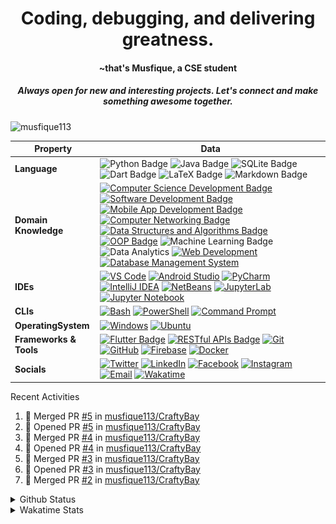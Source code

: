 <h1 align="center">Coding, debugging, and delivering greatness.</h1> 
<h4 align="center">~that's Musfique, a CSE student</h4>
<h5 align="center">Always open for new and interesting projects. Let's connect and make something awesome together.</h5>

<p align="left"> <img src="https://komarev.com/ghpvc/?username=musfique113&label=Profile%20views&color=0e75b6&style=flat" alt="musfique113" /> </p>


<!--<h3 align="left">Connect with travailing pg to dhk e  Mubarak  // busy // busytoday // busytoday</h3>
<p align="left">
<a href="https://twitter.com/musfiquedotme" target="blank"><img align="center" src="https://raw.githubusercontent.com/rahuldkjain/github-profile-readme-generator/master/src/images/icons/Social/twitter.svg" alt="musfiquedotme" height="30" width="40" /></a>
<a href="https://linkedin.com/in/musfique113" target="blank"><img align="center" src="https://raw.githubusercontent.com/rahuldkjain/github-profile-readme-generator/master/src/images/icons/Social/linked-in-alt.svg" alt="musfique113" height="30" width="40" /></a>
<a href="https://fb.com/musfique.me" target="blank"><img align="center" src="https://raw.githubusercontent.com/rahuldkjain/github-profile-readme-generator/master/src/images/icons/Social/facebook.svg" alt="musfique.me" height="30" width="40" /></a>
<a href="https://instagram.com/musfique.me" target="blank"><img align="center" src="https://raw.githubusercontent.com/rahuldkjain/github-profile-readme-generator/master/src/images/icons/Social/instagram.svg" alt="musfique.me" height="30" width="40" /></a>
</p>
-->
 <!--[![wakatime](https://wakatime.com/badge/user/18368562-fe00-4dd1-a78f-9403210fea47.svg)](https://wakatime.com/@18368562-fe00-4dd1-a78f-9403210fea47) -->

<!-- <details>	
<summary>Languages and Tools:</summary>
<p align="left"> <a href="https://www.gnu.org/software/bash/" target="_blank" rel="noreferrer"> <img src="https://www.vectorlogo.zone/logos/gnu_bash/gnu_bash-icon.svg" alt="bash" width="30" height="30"/> </a> <a href="https://getbootstrap.com" target="_blank" rel="noreferrer"> <img src="https://raw.githubusercontent.com/devicons/devicon/master/icons/bootstrap/bootstrap-plain-wordmark.svg" alt="bootstrap" width="30" height="30"/> </a> <a href="https://www.w3schools.com/cpp/" target="_blank" rel="noreferrer"> <img src="https://raw.githubusercontent.com/devicons/devicon/master/icons/cplusplus/cplusplus-original.svg" alt="cplusplus" width="30" height="30"/> </a> <a href="https://www.w3schools.com/css/" target="_blank" rel="noreferrer"> <img src="https://raw.githubusercontent.com/devicons/devicon/master/icons/css3/css3-original-wordmark.svg" alt="css3" width="30" height="30"/> </a> <a href="https://www.docker.com/" target="_blank" rel="noreferrer"> <img src="https://raw.githubusercontent.com/devicons/devicon/master/icons/docker/docker-original-wordmark.svg" alt="docker" width="30" height="30"/> </a> <a href="https://git-scm.com/" target="_blank" rel="noreferrer"> <img src="https://www.vectorlogo.zone/logos/git-scm/git-scm-icon.svg" alt="git" width="30" height="30"/> </a> <a href="https://www.w3.org/html/" target="_blank" rel="noreferrer"> <img src="https://raw.githubusercontent.com/devicons/devicon/master/icons/html5/html5-original-wordmark.svg" alt="html5" width="30" height="30"/> </a> <a href="https://developer.mozilla.org/en-US/docs/Web/JavaScript" target="_blank" rel="noreferrer"> <img src="https://raw.githubusercontent.com/devicons/devicon/master/icons/javascript/javascript-original.svg" alt="javascript" width="30" height="30"/> </a> <a href="https://www.linux.org/" target="_blank" rel="noreferrer"> <img src="https://raw.githubusercontent.com/devicons/devicon/master/icons/linux/linux-original.svg" alt="linux" width="30" height="30"/> </a> <a href="https://www.mysql.com/" target="_blank" rel="noreferrer"> <img src="https://raw.githubusercontent.com/devicons/devicon/master/icons/mysql/mysql-original-wordmark.svg" alt="mysql" width="30" height="30"/> </a> <a href="https://nodejs.org" target="_blank" rel="noreferrer"> <img src="https://raw.githubusercontent.com/devicons/devicon/master/icons/nodejs/nodejs-original-wordmark.svg" alt="nodejs" width="30" height="30"/> </a> <a href="https://www.oracle.com/" target="_blank" rel="noreferrer"> <img src="https://raw.githubusercontent.com/devicons/devicon/master/icons/oracle/oracle-original.svg" alt="oracle" width="30" height="30"/> </a> <a href="https://www.python.org" target="_blank" rel="noreferrer"> <img src="https://raw.githubusercontent.com/devicons/devicon/master/icons/python/python-original.svg" alt="python" width="30" height="30"/> </a> <a href="https://reactjs.org/" target="_blank" rel="noreferrer"> <img src="https://raw.githubusercontent.com/devicons/devicon/master/icons/react/react-original-wordmark.svg" alt="react" width="30" height="30"/> </a> </p>
</details>  -->

<!-- <details>
    <summary>Programming Languages and Tools</summary>
    <a href="https://github.com/search?q=user%3Amusfique113+language%3Ac"><img alt="C" src="https://custom-icon-badges.demolab.com/badge/C-03599C.svg?logo=c-in-hexagon&logoColor=white"></a>
    <a href="https://github.com/search?q=user%3Amusfique113+language%3Acpp"><img alt="C++" src="https://custom-icon-badges.demolab.com/badge/dart.svg?logo=cpp2&logoColor=white"></a>
    <a href="https://github.com/search?q=user%3Amusfique113+language%3Ajava"><img alt="Java" src="https://custom-icon-badges.demolab.com/badge/Java-007396.svg?logo=java&logoColor=white"></a>
    <a href="https://github.com/search?q=user%3Amusfique113+language%3Aassembly"><img alt="8086 Assembly" src="https://custom-icon-badges.demolab.com/badge/Assembly-525252.svg?logo=asm-hex&logoColor=white"></a>
    <a href="https://github.com/search?q=user%3Amusfique113+language%3Abash"><img alt="Bash" src="https://img.shields.io/badge/Bash-121011.svg?logo=gnu-bash&logoColor=white"></a>
    <a href="https://github.com/search?q=user%3Amusfique113+language%3Apython"><img alt="Python" src="https://img.shields.io/badge/Python-14354C.svg?logo=python&logoColor=white"></a>
    <a href="https://github.com/search?q=user%3Amusfique113+language%3Asql"><img alt="SQL" src="https://custom-icon-badges.demolab.com/badge/SQL-025E8C.svg?logo=database&logoColor=white"></a>
    <a href="https://github.com/search?q=user%3Amusfique113+language%3Ajavascript"><img alt="JavaScript" src="https://img.shields.io/badge/JavaScript-F7DF1E.svg?logo=javascript&logoColor=black"></a>
    <a href="https://github.com/search?q=user%3Amusfique113+language%3Ahtml"><img alt="HTML" src="https://img.shields.io/badge/HTML-E34F26.svg?logo=html5&logoColor=white"></a>
    <a href="https://github.com/search?q=user%3Amusfique113+language%3Amarkdown"><img alt="Markdown" src="https://img.shields.io/badge/Markdown-000000.svg?logo=markdown&logoColor=white"></a>
    <a href="https://github.com/search?q=user%3Amusfique113+language%3Atex"><img alt="LaTeX" src="https://img.shields.io/badge/LaTeX-008080.svg?logo=LaTeX&logoColor=white"></a>
  </details> -->

<!--
<details>	
<summary>Programming Languages and Tools</summary> 
<a href="" target="blank"><img align="center" src="https://skillicons.dev/icons?i=vscode,html,c,java,mysql,sqlite,linux,bash,python,dart,flutter,androidstudio,firebase,git,github,figma,latex,md,&theme=light&perline=9" height="100" width="" /></a>
</details>
-->
| Property             | Data                                                                                                                                                                                                                                                                                                                                                                                                                                                                                                                                                                                                                                                                                                                                                                                                                                                                                                                                                                                                                                                                                                                                                                                                                                                                                                                                                                                                                                                                                                                                                                                                                                                                                                                                                                                   |
|----------------------|------------------------------------------------------------------------------------------------------------------------------------------------------------------------------------------------------------------------------------------------------------------------------------------------------------------------------------------------------------------------------------------------------------------------------------------------------------------------------------------------------------------------------------------------------------------------------------------------------------------------------------------------------------------------------------------------------------------------------------------------------------------------------------------------------------------------------------------------------------------------------------------------------------------------------------------------------------------------------------------------------------------------------------------------------------------------------------------------------------------------------------------------------------------------------------------------------------------------------------------------------------------------------------------------------------------------------------------------------------------------------------------------------------------------------------------------------------------------------------------------------------------------------------------------------------------------------------------------------------------------------------------------------------------------------------------------------------------------------------------------------------------------------------------------------------------------------------------------|
| **Language**       | ![Python Badge](https://img.shields.io/badge/-Python-3776AB?style=flat&logo=Python&logoColor=white) ![Java Badge](https://img.shields.io/badge/-Java-007396?style=flat&logo=java&logoColor=white) ![SQLite Badge](https://img.shields.io/badge/-SQL-003B57?style=flat&logo=sqlite&logoColor=white) ![Dart Badge](https://img.shields.io/badge/-Dart-0175C2?style=flat&logo=dart&logoColor=white)  ![LaTeX Badge](https://img.shields.io/badge/-LaTeX-008080?style=flat&logo=latex&logoColor=white) ![Markdown Badge](https://img.shields.io/badge/-Markdown-000000?style=flat&logo=markdown&logoColor=white) |
|**Domain Knowledge**      | [![Computer Science Development Badge](https://img.shields.io/badge/-Computer%20Science%20&%20Engineering-FF6600?style=flat&logoColor=white)](https://github.com/search?q=user%3ABEPb&type=Repositories) [![Software Development Badge](https://img.shields.io/badge/-Software%20Development-FF6600?style=flat&logoColor=white)](https://github.com/search?q=user%3ABEPb&type=Repositories) [![Mobile App Development Badge](https://img.shields.io/badge/-Mobile%20App%20Development-blue?style=flat&logoColor=white&logo=swift)](#) [![Computer Networking Badge](https://img.shields.io/badge/-Computer%20Networking-0066CC?style=flat&logoColor=white&logo=cisco)](#) [![Data Structures and Algorithms Badge](https://img.shields.io/badge/-Data%20Structures%20and%20Algorithms-424242?style=flat&logoColor=white)](#) [![OOP Badge](https://img.shields.io/badge/-OOP-DC143C?style=flat&logoColor=white)](#) ![Machine Learning Badge](https://img.shields.io/badge/-Machine%20Learning-01D277?style=flat&logoColor=white) ![Data Analytics](https://img.shields.io/badge/-Data%20Analytics-2E9AFE?style=flat&logoColor=white) [![Web Development](https://img.shields.io/badge/-Web%20Development-blueviolet?style=flat&logo=html5&logoColor=white)](https://en.wikipedia.org/wiki/Web_development) [![Database Management System](https://img.shields.io/badge/-Database%20Management%20System-blue?style=flat&logo=mysql&logoColor=white)](https://en.wikipedia.org/wiki/Database_management_system) |
| **IDEs**      | [![VS Code](https://img.shields.io/badge/-VS%20Code-007ACC?logo=visual-studio-code&logoColor=white)](https://code.visualstudio.com/) [![Android Studio](https://img.shields.io/badge/-Android%20Studio-3DDC84?logo=android-studio&logoColor=white)](https://developer.android.com/studio) [![PyCharm](https://img.shields.io/badge/-PyCharm-000000?logo=pycharm&logoColor=white)](https://www.jetbrains.com/pycharm/) [![IntelliJ IDEA](https://img.shields.io/badge/-IntelliJ%20IDEA-000000?logo=intellij-idea&logoColor=white)](https://www.jetbrains.com/idea/) [![NetBeans](https://img.shields.io/badge/-NetBeans-1B6AC6?logo=apache-netbeans-ide&logoColor=white)](https://netbeans.apache.org/) [![JupyterLab](https://img.shields.io/badge/-JupyterLab-gray?logo=jupyter)](https://jupyterlab.readthedocs.io/en/stable/) [![Jupyter Notebook](https://img.shields.io/badge/-Jupyter%20Notebook-gray?logo=jupyter)](https://jupyter.org/) |
| **CLIs**      | [![Bash](https://img.shields.io/badge/-Bash-black?logo=gnu-bash)](https://www.gnu.org/software/bash/) [![PowerShell](https://img.shields.io/badge/-PowerShell-blue?logo=powershell)](https://docs.microsoft.com/en-us/powershell/) [![Command Prompt](https://img.shields.io/badge/-Command%20Prompt-blue?logo=windows)](https://en.wikipedia.org/wiki/Cmd.exe)|
|**OperatingSystem**      | [![Windows](https://img.shields.io/badge/-Windows-0078D6?logo=windows&logoColor=white)](https://www.microsoft.com/en-us/windows) [![Ubuntu](https://img.shields.io/badge/-Ubuntu-E95420?logo=ubuntu&logoColor=white)](https://ubuntu.com/) |
| **Frameworks & Tools**      | [![Flutter Badge](https://img.shields.io/badge/-Flutter-blue?style=flat&logo=flutter)](https://flutter.dev/) [![RESTful APIs Badge](https://img.shields.io/badge/-RESTful%20APIs-green?style=flat&logo=rest)](https://restfulapi.net/) [![Git](https://img.shields.io/badge/-Git-orange?logo=git)](https://git-scm.com/) [![GitHub](https://img.shields.io/badge/-GitHub-black?logo=github)](https://github.com/) [![Firebase](https://img.shields.io/badge/-Firebase-yellow?logo=firebase)](https://firebase.google.com/) [![Docker](https://img.shields.io/badge/-Docker-blue?logo=docker)](https://www.docker.com/)|
| **Socials**      | [![Twitter](https://img.shields.io/badge/-musfiquedotme-1DA1F2?style=flat&logo=Twitter&logoColor=white)](https://twitter.com/musfiquedotme) [![LinkedIn](https://img.shields.io/badge/-musfique113-0077B5?style=flat&logo=LinkedIn&logoColor=white)](https://linkedin.com/in/musfique113) [![Facebook](https://img.shields.io/badge/-musfique.me-1877F2?style=flat&logo=Facebook&logoColor=white)](https://fb.com/musfique.me) [![Instagram](https://img.shields.io/badge/-musfique.me-E4405F?style=flat&logo=Instagram&logoColor=white)](https://instagram.com/musfique.me) [![Email](https://img.shields.io/badge/Email-musfique113%40gmail.com-red?style=flat&logo=gmail&logoColor=white)](mailto:musfique113@gmail.com) [![Wakatime](https://img.shields.io/badge/-Wakatime-000000?logo=Wakatime&logoColor=#8c6dd7&style=flat)](https://wakatime.com/@musfique113) |


<summary> Recent Activities</summary>
 
<!--START_SECTION:activity-->
1. 🎉 Merged PR [#5](https://github.com/musfique113/CraftyBay/pull/5) in [musfique113/CraftyBay](https://github.com/musfique113/CraftyBay)
2. 💪 Opened PR [#5](https://github.com/musfique113/CraftyBay/pull/5) in [musfique113/CraftyBay](https://github.com/musfique113/CraftyBay)
3. 🎉 Merged PR [#4](https://github.com/musfique113/CraftyBay/pull/4) in [musfique113/CraftyBay](https://github.com/musfique113/CraftyBay)
4. 💪 Opened PR [#4](https://github.com/musfique113/CraftyBay/pull/4) in [musfique113/CraftyBay](https://github.com/musfique113/CraftyBay)
5. 🎉 Merged PR [#3](https://github.com/musfique113/CraftyBay/pull/3) in [musfique113/CraftyBay](https://github.com/musfique113/CraftyBay)
6. 💪 Opened PR [#3](https://github.com/musfique113/CraftyBay/pull/3) in [musfique113/CraftyBay](https://github.com/musfique113/CraftyBay)
7. 🎉 Merged PR [#2](https://github.com/musfique113/CraftyBay/pull/2) in [musfique113/CraftyBay](https://github.com/musfique113/CraftyBay)
<!--END_SECTION:activity-->

<details>	
<summary>Github Status</summary>  
<!-- <p><img align="center" src="https://github-readme-stats.vercel.app/api/top-langs?username=musfique113&show_icons=true&locale=en&layout=compact" alt="musfique113" /></p> -->
  
![GitHub stats](https://github-readme-stats.vercel.app/api?username=musfique113&show_icons=true&count_private=true)  
  
<!-- ![GitHub Activity Graph](https://activity-graph.herokuapp.com/graph?username=musfique113) -->
  
<!--![GitHub streak stats](https://github-readme-streak-stats.herokuapp.com/?user=musfique113) -->

[![GitHub Streak](https://streak-stats.demolab.com?user=musfique113)](https://git.io/streak-stats)

![](./profile-3d-contrib/profile-night-rainbow.svg)
</details>		



<details>	
<summary>Wakatime Stats</summary>  

<!--START_SECTION:waka-->
![Code Time](http://img.shields.io/badge/Code%20Time-561%20hrs%2018%20mins-blue)

**I'm a Night 🦉** 

```text
🌞 Morning                175 commits         █░░░░░░░░░░░░░░░░░░░░░░░░   03.58 % 
🌆 Daytime                1015 commits        █████░░░░░░░░░░░░░░░░░░░░   20.79 % 
🌃 Evening                1956 commits        ██████████░░░░░░░░░░░░░░░   40.07 % 
🌙 Night                  1736 commits        █████████░░░░░░░░░░░░░░░░   35.56 % 
```
📅 **I'm Most Productive on Tuesday** 

```text
Monday                   651 commits         ███░░░░░░░░░░░░░░░░░░░░░░   13.33 % 
Tuesday                  827 commits         ████░░░░░░░░░░░░░░░░░░░░░   16.94 % 
Wednesday                569 commits         ███░░░░░░░░░░░░░░░░░░░░░░   11.66 % 
Thursday                 820 commits         ████░░░░░░░░░░░░░░░░░░░░░   16.80 % 
Friday                   621 commits         ███░░░░░░░░░░░░░░░░░░░░░░   12.72 % 
Saturday                 707 commits         ████░░░░░░░░░░░░░░░░░░░░░   14.48 % 
Sunday                   687 commits         ████░░░░░░░░░░░░░░░░░░░░░   14.07 % 
```


📊 **This Week I Spent My Time On** 

```text
🕑︎ Time Zone: Asia/Dhaka

💬 Programming Languages: 
Dart                     4 hrs 27 mins       ███████████████████████░░   90.32 % 
YAML                     26 mins             ██░░░░░░░░░░░░░░░░░░░░░░░   08.80 % 
Text                     2 mins              ░░░░░░░░░░░░░░░░░░░░░░░░░   00.72 % 
XML                      0 secs              ░░░░░░░░░░░░░░░░░░░░░░░░░   00.07 % 
GitIgnore file           0 secs              ░░░░░░░░░░░░░░░░░░░░░░░░░   00.06 % 

🔥 Editors: 
Studio                   2 hrs 42 mins       ██████████████░░░░░░░░░░░   54.66 % 
Android Studio           2 hrs 14 mins       ███████████░░░░░░░░░░░░░░   45.34 % 

🐱‍💻 Projects: 
gpl_chemist_app          4 hrs 37 mins       ███████████████████████░░   93.69 % 
rx-camera                16 mins             █░░░░░░░░░░░░░░░░░░░░░░░░   05.43 % 
flutter_sdk              2 mins              ░░░░░░░░░░░░░░░░░░░░░░░░░   00.82 % 
Unknown Project          0 secs              ░░░░░░░░░░░░░░░░░░░░░░░░░   00.06 % 

💻 Operating System: 
Windows                  4 hrs 56 mins       █████████████████████████   100.00 % 
```

**I Mostly Code in Dart** 

```text
Dart                     27 repos            ██████████████░░░░░░░░░░░   55.10 % 
Java                     10 repos            █████░░░░░░░░░░░░░░░░░░░░   20.41 % 
CSS                      3 repos             ██░░░░░░░░░░░░░░░░░░░░░░░   06.12 % 
Jupyter Notebook         2 repos             █░░░░░░░░░░░░░░░░░░░░░░░░   04.08 % 
Python                   2 repos             █░░░░░░░░░░░░░░░░░░░░░░░░   04.08 % 
```




 Last Updated on 05/01/2024 @12:33:27 UTC
<!--END_SECTION:waka-->
</details>	
